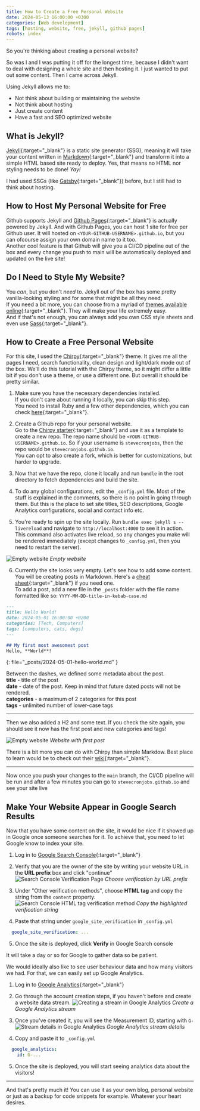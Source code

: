 ```yaml
---
title: How to Create a Free Personal Website
date: 2024-05-13 16:00:00 +0300
categories: [Web development]
tags: [hosting, website, free, jekyll, github pages]
robots: index
---
```


So you're thinking about creating a personal website?  

So was I and I was putting it off for the longest time, because I didn't want to deal with designing a whole site and then hosting it. I just wanted to put out some content. Then I came across Jekyll.

Using Jekyll allows me to:
- Not think about building or maintaining the website
- Not think about hosting
- Just create content
- Have a fast and SEO optimized website

## What is Jekyll?
[Jekyll](https://jekyllrb.com/){:target="_blank"} is a static site generator (SSG), meaning it will take your content written in [Markdown](https://en.wikipedia.org/wiki/Markdown){:target="_blank"} and transform it into a simple HTML based site ready to deploy. Yes, that means no HTML nor styling needs to be done! _Yay!_  

I had used SSGs (like [Gatsby](https://github.com/gatsbyjs/gatsby){:target="_blank"}) before, but I still had to think about hosting.

## How to Host My Personal Website for Free
Github supports Jekyll and [Github Pages](https://pages.github.com/){:target="_blank"} is actually powered by Jekyll. 
And with Github Pages, you can host 1 site for free per Github user. It will hosted on `<YOUR-GITHUB-USERNAME>.github.io`, but you can ofcourse assign your own domain name to it too.  
Another cool feature is that Github will give you a CI/CD pipeline out of the box and every change you push to main will be automatically deployed and updated on the live site!

## Do I Need to Style My Website?
You *can*, but you don't *need* to. Jekyll out of the box has some pretty vanilla-looking styling and for some that might be all they need.  
If you need a bit more, you can choose from a myriad of [themes available online](https://jekyll-themes.com/){:target="_blank"}. They will make your life extremely easy.  
And if that's not enough, you can always add you own CSS style sheets and even use [Sass](https://sass-lang.com/){:target="_blank"}.

## How to Create a Free Personal Website
For this site, I used the [Chirpy](https://jekyll-themes.com/cotes2020/jekyll-theme-chirpy){:target="_blank"} theme. It gives me all the pages I need, search functionality, clean design and light/dark mode out of the box. We'll do this tutorial with the Chirpy theme, so it might differ a little bit if you don't use a theme, or use a different one. But overall it should be pretty similar.

1. Make sure you have the necessary dependencies installed.  
If you don't care about running it locally, you can skip this step.  
You need to install Ruby and a few other dependencies, which you can check [here](https://jekyllrb.com/docs/installation/){:target="_blank"}.

2. Create a Github repo for your personal website.  
Go to the [Chirpy starter](https://github.com/cotes2020/chirpy-starter){:target="_blank"} and use it as a template to create a new repo. The repo name should be `<YOUR-GITHUB-USERNAME>.github.io`. So if your username is `stevecronjobs`, then the repo would be `stevecronjobs.github.io`.  
You can opt to also create a fork, which is better for customizations, but harder to upgrade.

3. Now that we have the repo, clone it locally and run `bundle` in the root directory to fetch dependencies and build the site.

4. To do any global configurations, edit the `_config.yml` file. Most of the stuff is explained in the comments, so there is no point in going through them. But this is the place to set site titles, SEO descriptions, Google Analytics configurations, social and contact info etc.

5. You're ready to spin up the site locally. Run `bundle exec jekyll s --livereload` and navigate to `http://localhost:4000` to see it in action. This command also activates live reload, so any changes you make will be rendered immediately (except changes to `_config.yml`, then you need to restart the server).

![Empty website](/assets/img/articles/empty-personal-website.png)
_Empty website_ 

6. Currently the site looks very empty. Let's see how to add some content.  
You will be creating posts in Markdown. Here's a [cheat sheet](https://github.com/adam-p/markdown-here/wiki/Markdown-Cheatsheet){:target="_blank"} if you need one.  
To add a post, add a new file in the `_posts` folder with the file name formatted like so: `YYYY-MM-DD-title-in-kebab-case.md`

```markdown
---
title: Hello World!
date: 2024-05-01 16:00:00 +0200
categories: [Tech, Computers]
tags: [computers, cats, dogs]
---

## My first most awesomest post
Hello, **World**!
```  
{: file="_posts/2024-05-01-hello-world.md" }

  Between the dashes, we defined some metadata about the post.  
  **title** - title of the post  
  **date** - date of the post. Keep in mind that future dated posts will not be rendered.  
  **categories** - a maximum of 2 categories for this post  
  **tags** - unlimited number of lower-case tags  

  ---

  Then we also added a H2 and some text. If you check the site again, you should see it now has the first post and new categories and tags!

  ![Empty website](/assets/img/articles/website-first-post.png)
  _Website with first post_ 

  There is a bit more you can do with Chirpy than simple Markdow. Best place to learn would be to check out their [wiki](https://github.com/cotes2020/jekyll-theme-chirpy/wiki){:target="_blank"}.  
  
---

Now once you push your changes to the `main` branch, the CI/CD pipeline will be run and after a few minutes you can go to `stevecronjobs.github.io` and see your site live

## Make Your Website Appear in Google Search Results
Now that you have some content on the site, it would be nice if it showed up in Google once someone searches for it. To achieve that, you need to let Google know to index your site.

1. Log in to [Google Search Console](https://search.google.com/search-console/about){:target="_blank"}
2. Verify that you are the owner of the site by writing your website URL in the **URL prefix** box and click "continue"
![Search Console Verification Page](/assets/img/articles/search-console-verification.png)
_Choose verification by URL prefix_
3. Under "Other verification methods", choose **HTML tag** and copy the string from the `content` property.
![Search Console HTML tag verification method](/assets/img/articles/search-console-verification-string.png)
_Copy the highlighted verification string_  

4. Paste that string under `google_site_verification` in `_config.yml`
  ```yml
    google_site_verification: ...
  ```
5. Once the site is deployed, click **Verify** in Google Search console

It will take a day or so for Google to gather data so be patient.  

We would ideally also like to see user behaviour data and how many visitors we had. For that, we can easily set up Google Analytics.
1. Log in to [Google Analytics](https://marketingplatform.google.com/about/analytics/){:target="_blank"}
2. Go through the account creation steps, if you haven't before and create a website data stream.
![Creating a stream in Google Analytics](/assets/img/articles/ga-creating-stream.png)
_Create a Google Analytics stream_   

3. Once you've created it, you will see the Measurement ID, starting with `G-`
![Stream details in Google Analytics](/assets/img/articles/ga-stream-details.png)
_Google Analytics stream details_  

4. Copy and paste it to `_config.yml`
  ```yml
    google_analytics:
      id: G-...
  ```
5. Once the site is deployed, you will start seeing analytics data about the visitors!

---

And that's pretty much it! You can use it as your own blog, personal website or just as a backup for code snippets for example. Whatever your heart desires.